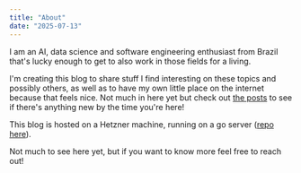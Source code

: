 ```yaml
---
title: "About"
date: "2025-07-13"
---
```


I am an AI, data science and software engineering enthusiast from Brazil that's lucky enough to get to also work in those fields for a living.

I'm creating this blog to share stuff I find interesting on these topics and possibly others, as well as to have my own little place on the internet because that feels nice. Not much in here yet but check out [the posts](/posts) to see if there's anything new by the time you're here!

This blog is hosted on a Hetzner machine, running on a go server ([repo here](https://github.com/victhorio/jambe-verte)).

Not much to see here yet, but if you want to know more feel free to reach out!
